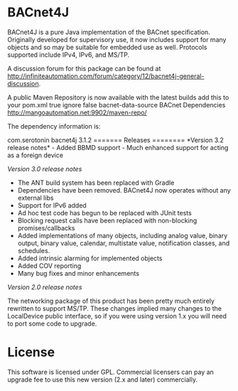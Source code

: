 BACnet4J
========
BACnet4J is a pure Java implementation of the BACnet specification. Originally developed for supervisory use, it now includes support for many objects and so may be suitable for embedded use as well. Protocols supported include IPv4, IPv6, and MS/TP.

A discussion forum for this package can be found at http://infiniteautomation.com/forum/category/12/bacnet4j-general-discussion.

A public Maven Repository is now available with the latest builds add this to your pom.xml
    <repositories>
        <repository>
            <releases>
                <enabled>true</enabled>
                <checksumPolicy>ignore</checksumPolicy>
            </releases>
            <snapshots>
                <enabled>false</enabled>
            </snapshots>
            <id>bacnet-data-source</id>
            <name>BACnet Dependencies</name>
           <url>http://mangoautomation.net:9902/maven-repo/</url>
        </repository>
    </repositories>
    
The dependency information is:

   <dependency>
     <groupId>com.serotonin</groupId>
     <artifactId>bacnet4j</artifactId>
   	 <version>3.1.2</version>
   </dependency>
=======
Releases
========
*Version 3.2 release notes*
- Added BBMD support
- Much enhanced support for acting as a foreign device

*Version 3.0 release notes*

- The ANT build system has been replaced with Gradle
- Dependencies have been removed. BACnet4J now operates without any external libs
- Support for IPv6 added
- Ad hoc test code has begun to be replaced with JUnit tests 
- Blocking request calls have been replaced with non-blocking promises/callbacks
- Added implementations of many objects, including analog value, binary output, binary value, calendar, multistate value, notification classes, and schedules.
- Added intrinsic alarming for implemented objects
- Added COV reporting
- Many bug fixes and minor enhancements

*Version 2.0 release notes*

The networking package of this product has been pretty much entirely rewritten to support MS/TP. These changes implied many changes to the LocalDevice public interface, so if you were using version 1.x you will need to port some code to upgrade.

License
=======
This software is licensed under GPL. Commercial licensers can pay an upgrade fee to use this new version (2.x and later) commercially.
